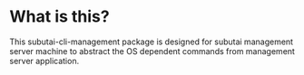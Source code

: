 # What is this?

This subutai-cli-management package is designed for subutai management server machine to abstract the OS dependent commands from management server application.
